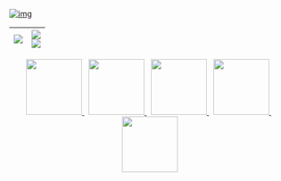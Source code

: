 [![img](https://github.com/jim60105/jim60105/raw/master/pic/banner.png)](https://blog.maki0419.com/2020/03/niz-atom68-micro82.html) 

|<a href="https://github.com/jim60105"><img src="https://github.com/jim60105/jim60105/blob/master/pic/metrics/base-metrics.svg" /></a>|<a href="https://github.com/jim60105"><img src="https://github.com/jim60105/jim60105/blob/master/pic/metrics/activity-metrics.svg" /><br><img src="https://github.com/jim60105/jim60105/blob/master/pic/metrics/habits-metrics.svg" /></a>|
|---|---|


<p align='center'>
    <a href="http://blog.maki0419.com" target="_blank" rel="noopener noreferrer">
        <img src="https://github.com/jim60105/jim60105/raw/master/pic/social/blogger.png" width="100px" alt="">
    </a>&nbsp;
    <a href="https://www.facebook.com/jim60105/" target="_blank" rel="noopener noreferrer">
        <img src="https://github.com/jim60105/jim60105/raw/master/pic/social/facebook.png" width="100px" alt="">
    </a>&nbsp;
    <a href="https://github.com/jim60105" target="_blank" rel="noopener noreferrer">
        <img src="https://github.com/jim60105/jim60105/raw/master/pic/social/github.png" width="100px" alt="">
    </a>&nbsp;
    <a href="https://twitter.com/jim60105" target="_blank" rel="noopener noreferrer">
        <img src="https://github.com/jim60105/jim60105/raw/master/pic/social/twitter.png" width="100px" alt="">
    </a>&nbsp;
    <a href="https://www.plurk.com/jim60105" target="_blank" rel="noopener noreferrer">
        <img src="https://github.com/jim60105/jim60105/raw/master/pic/social/plurk.png" width="100px" alt="">
    </a>
</p>
